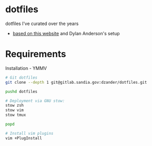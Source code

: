 # dotfiles
dotfiles I've curated over the years
* [based on this website](https://alexpearce.me/2016/02/managing-dotfiles-with-stow/) and Dylan Anderson's setup

# Requirements


Installation - YMMV
```bash
# Git dotfiles
git clone --depth 1 git@gitlab.sandia.gov:dzander/dotfiles.git

pushd dotfiles

# Deployment via GNU stow:
stow zsh
stow vim
stow tmux

popd

# Install vim plugins
vim +PlugInstall
```


